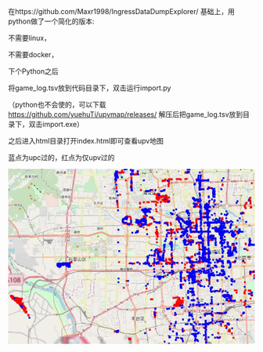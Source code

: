 在https://github.com/Maxr1998/IngressDataDumpExplorer/ 基础上，用python做了一个简化的版本:

不需要linux，

不需要docker，

下个Python之后

将game_log.tsv放到代码目录下，双击运行import.py

（python也不会使的，可以下载 https://github.com/yuehuTi/upvmap/releases/ 解压后把game_log.tsv放到目录下，双击import.exe）

之后进入html目录打开index.html即可查看upv地图

蓝点为upc过的，红点为仅upv过的

<img src="example.jpg"/>
